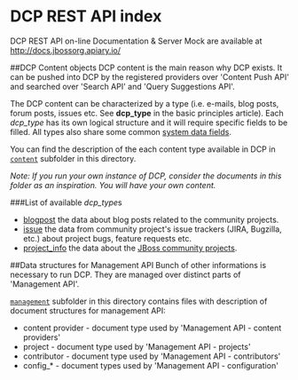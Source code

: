 DCP REST API index
==================

DCP REST API on-line Documentation & Server Mock are available at <http://docs.jbossorg.apiary.io/>

##DCP Content objects
DCP content is the main reason why DCP exists. It can be pushed into DCP by the registered providers over 'Content Push API' and searched over 'Search API' and 'Query Suggestions API'.

The DCP content can be characterized by a type (i.e. e-mails, blog posts, forum posts, issues etc. See **dcp_type** in the basic principles article). 
Each *dcp_type* has its own logical structure and it will require specific fields to be filled. All types also share some common [system data fields](https://github.com/jbossorg/dcp-api/blob/master/documentation/rest-api/content/dcp_content_object.md).

You can find the description of the each content type available in DCP in [`content`](https://github.com/jbossorg/dcp-api/blob/master/documentation/rest-api/content/) subfolder in this directory.

*Note: If you run your own instance of DCP, consider the documents in this folder as an inspiration. You will have your own content.*

###List of available *dcp_type*s

+ [blogpost](https://github.com/jbossorg/dcp-api/blob/master/documentation/rest-api/content/blogpost.md) the data about blog posts related to the community projects.
+ [issue](https://github.com/jbossorg/dcp-api/blob/master/documentation/rest-api/content/issue.md) the data from community project's issue trackers (JIRA, Bugzilla, etc.) about project bugs, feature requests etc.
+ [project_info](https://github.com/jbossorg/dcp-api/blob/master/documentation/rest-api/content/project_info.md) the data about the [JBoss community projects](https://www.jboss.org/projects.html). 

##Data structures for Management API
Bunch of other informations is necessary to run DCP. They are managed over distinct parts of 'Management API'.
 
[`management`](https://github.com/jbossorg/dcp-api/blob/master/documentation/rest-api/management/) subfolder in this directory contains files with description of document structures for management API:

+ content provider - document type used by 'Management API - content providers'
+ project - document type used by 'Management API - projects'
+ contributor - document type used by 'Management API - contributors'
+ config_*  - document types used by 'Management API - configuration'


